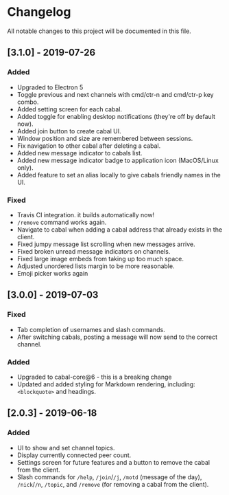 # Changelog

All notable changes to this project will be documented in this file.

## [3.1.0] - 2019-07-26
### Added
- Upgraded to Electron 5
- Toggle previous and next channels with cmd/ctr-n and cmd/ctr-p key combo.
- Added setting screen for each cabal.
- Added toggle for enabling desktop notifications (they're off by default now).
- Added join button to create cabal UI.
- Window position and size are remembered between sessions.
- Fix navigation to other cabal after deleting a cabal.
- Added new message indicator to cabals list.
- Added new message indicator badge to application icon (MacOS/Linux only).
- Added feature to set an alias locally to give cabals friendly names in the UI.
### Fixed
- Travis CI integration. it builds automatically now!
- `/remove` command works again.
- Navigate to cabal when adding a cabal address that already exists in the client.
- Fixed jumpy message list scrolling when new messages arrive.
- Fixed broken unread message indicators on channels.
- Fixed large image embeds from taking up too much space.
- Adjusted unordered lists margin to be more reasonable.
- Emoji picker works again

## [3.0.0] - 2019-07-03
### Fixed
- Tab completion of usernames and slash commands.
- After switching cabals, posting a message will now send to the correct channel.

### Added
- Upgraded to cabal-core@6 - this is a breaking change
- Updated and added styling for Markdown rendering, including: `<blockquote>` and headings.

## [2.0.3] - 2019-06-18
### Added
- UI to show and set channel topics.
- Display currently connected peer count.
- Settings screen for future features and a button to remove the cabal from the client.
- Slash commands for `/help`, `/join`/`/j`, `/motd` (message of the day), `/nick`/`/n`, `/topic`, and `/remove` (for removing a cabal from the client).